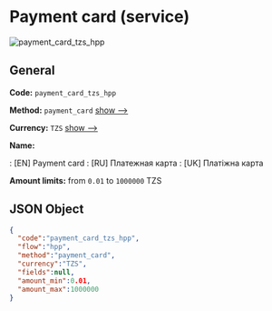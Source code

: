 
# Payment card (service) 
![payment_card_tzs_hpp](https://static.openfintech.io/payment_methods/payment_card_tzs_hpp/logo.svg?w=400&c=v0.59.26#w200)  

## General 
 
**Code:** `payment_card_tzs_hpp` 
 
**Method:** `payment_card` 
 [show -->](/payment-methods/payment_card/) 
 
**Currency:** `TZS` [show -->](/currencies/TZS/) 
 
**Name:** 
 
:	[EN] Payment card 
:	[RU] Платежная карта 
:	[UK] Платіжна карта 
 
**Amount limits:** from `0.01` to `1000000` TZS 

## JSON Object 

```json
{
  "code":"payment_card_tzs_hpp",
  "flow":"hpp",
  "method":"payment_card",
  "currency":"TZS",
  "fields":null,
  "amount_min":0.01,
  "amount_max":1000000
}
```  
